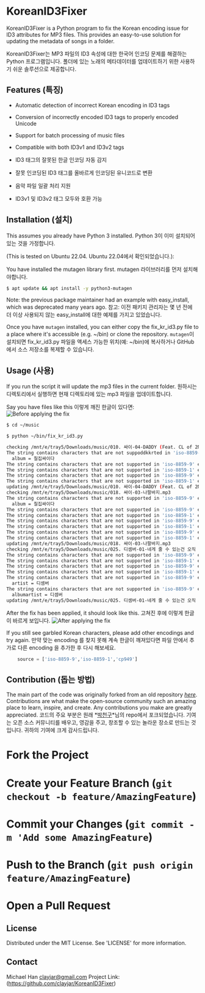 # KoreanID3Fixer #

KoreanID3Fixer is a Python program to fix the Korean encoding issue for ID3 attributes for MP3 files. This provides an easy-to-use solution for updating the metadata of songs in a folder.

KoreanID3Fixer는 MP3 파일의 ID3 속성에 대한 한국어 인코딩 문제를 해결하는 Python 프로그램입니다. 폴더에 있는 노래의 메타데이터를 업데이트하기 위한 사용하기 쉬운 솔루션으로 제공합니다.

## Features (특징) ##

- Automatic detection of incorrect Korean encoding in ID3 tags
- Conversion of incorrectly encoded ID3 tags to properly encoded Unicode
- Support for batch processing of music files
- Compatible with both ID3v1 and ID3v2 tags

- ID3 태그의 잘못된 한글 인코딩 자동 감지
- 잘못 인코딩된 ID3 태그를 올바르게 인코딩된 유니코드로 변환
- 음악 파일 일괄 처리 지원
- ID3v1 및 ID3v2 태그 모두와 호환 가능

## Installation (설치) ##

This assumes you already have Python 3 installed. Python 3이 이미 설치되어 있는 것을 가정합니다.

(This is tested on Ubuntu 22.04. Ubuntu 22.04에서 확인되었습니다.):

You have installed the mutagen library first.
mutagen 라이브러리를 먼저 설치해야합니다.

```bash
$ apt update && apt install -y python3-mutagen
```

Note: the previous package maintainer had an example with easy_install, which was deprecated many years ago. 
참고: 이전 패키지 관리자는 몇 년 전에 더 이상 사용되지 않는 easy_install에 대한 예제를 가지고 있었습니다.

Once you have `mutagen` installed, you can either copy the fix_kr_id3.py file to a place where it's accessible (e.g. ~/bin) or clone the repository.
`mutagen`이 설치되면 fix_kr_id3.py 파일을 액세스 가능한 위치(예: ~/bin)에 복사하거나 GitHub에서 소스 저장소를 복제할 수 있습니다.

## Usage (사용)

If you run the script it will update the mp3 files in the current folder.
원하시는 디렉토리에서 실행하면 현재 디렉토리에 있는 mp3 파일을 업데이트합니다.

Say you have files like this 이렇게 깨진 한글이 있다면:
![Before applying the fix](https://private.michaelhan.net/img/id3fix-before.png "Before the fix")

```bash
$ cd ~/music

$ python ~/bin/fix_kr_id3.py

checking /mnt/e/tray5/Downloads/music/010. 싸이-04-DADDY (Feat. CL of 2NE1).mp3
The string contains characters that are not suppoddkkrted in 'iso-8859-9' encoding.
  album = 칠집싸이다
The string contains characters that are not supported in 'iso-8859-9' encoding.
The string contains characters that are not supported in 'iso-8859-1' encoding.
The string contains characters that are not supported in 'iso-8859-9' encoding.
The string contains characters that are not supported in 'iso-8859-1' encoding.
updating /mnt/e/tray5/Downloads/music/010. 싸이-04-DADDY (Feat. CL of 2NE1).mp3
checking /mnt/e/tray5/Downloads/music/018. 싸이-03-나팔바지.mp3
The string contains characters that are not supported in 'iso-8859-9' encoding.
  album = 칠집싸이다
The string contains characters that are not supported in 'iso-8859-9' encoding.
The string contains characters that are not supported in 'iso-8859-1' encoding.
The string contains characters that are not supported in 'iso-8859-9' encoding.
The string contains characters that are not supported in 'iso-8859-1' encoding.
The string contains characters that are not supported in 'iso-8859-9' encoding.
The string contains characters that are not supported in 'iso-8859-1' encoding.
updating /mnt/e/tray5/Downloads/music/018. 싸이-03-나팔바지.mp3
checking /mnt/e/tray5/Downloads/music/025. 디셈버-01-네게 줄 수 있는건 오직 사랑뿐.mp3
The string contains characters that are not supported in 'iso-8859-9' encoding.
The string contains characters that are not supported in 'iso-8859-1' encoding.
The string contains characters that are not supported in 'iso-8859-9' encoding.
The string contains characters that are not supported in 'iso-8859-1' encoding.
The string contains characters that are not supported in 'iso-8859-9' encoding.
  artist = 디셈버
The string contains characters that are not supported in 'iso-8859-9' encoding.
  albumartist = 디셈버
updating /mnt/e/tray5/Downloads/music/025. 디셈버-01-네게 줄 수 있는건 오직 사랑뿐.mp3
```

After the fix has been applied, it should look like this.  고쳐진 후에 이렇게 한글이 바르게 보입니다.
![After applying the fix](https://private.michaelhan.net/img/id3fix-after.png "After the fix")

If you still see garbled Korean characters, please add other encodings and try again.
만약 맞는 encoding 를 찾지 못해 계속 한글이 깨져있다면 파일 안에서 추가로 다른 encoding 을 추가한 후 다시 해보세요.

```python
    source = ['iso-8859-9','iso-8859-1','cp949']
```

## Contribution (돕는 방법) ##

The main part of the code was originally forked from an old repository *[here](https://github.com/mix1009/fix_id3_kr_encoding)*. Contributions are what make the open-source community such an amazing place to learn, inspire, and create. Any contributions you make are greatly appreciated.
코드의 주요 부분은 원래 *[박천구](https://github.com/mix1009/fix_id3_kr_encoding)*님의 repo에서 포크되었습니다. 기여는 오픈 소스 커뮤니티를 배우고, 영감을 주고, 창조할 수 있는 놀라운 장소로 만드는 것입니다. 귀하의 기여에 크게 감사드립니다.

# Fork the Project
# Create your Feature Branch (`git checkout -b feature/AmazingFeature`)
# Commit your Changes (`git commit -m 'Add some AmazingFeature`)
# Push to the Branch (`git push origin feature/AmazingFeature`)
# Open a Pull Request

## License ##

Distributed under the MIT License. See 'LICENSE' for more information.

## Contact ##

Michael Han <clayjar@gmail.com>
Project Link: (https://github.com/clayjar/KoreanID3Fixer)
